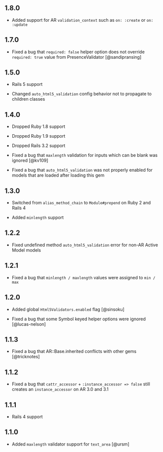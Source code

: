 ## 1.8.0

* Added support for AR `validation_context` such as `on: :create` or `on: :update`

## 1.7.0

* Fixed a bug that `required: false` helper option does not override `required: true` value from PresenceValidator [@sandipransing]


## 1.5.0

* Rails 5 support

* Changed `auto_html5_validation` config behavior not to propagate to children classes


## 1.4.0

* Dropped Ruby 1.8 support

* Dropped Ruby 1.9 support

* Dropped Rails 3.2 support

* Fixed a bug that `maxlength` validation for inputs which can be blank was ignored [@kv109]

* Fixed a bug that `auto_html5_validation` was not properly enabled for models that are loaded after loading this gem


## 1.3.0

* Switched from `alias_method_chain` to `Module#prepend` on Ruby 2 and Rails 4

* Added `minlength` support


## 1.2.2

* Fixed undefined method `auto_html5_validation` error for non-AR Active Model models


## 1.2.1

* Fixed a bug that `minlength / maxlength` values were assigned to `min / max`


## 1.2.0

* Added global `Html5Validators.enabled` flag [@sinsoku]

* Fixed a bug that some Symbol keyed helper options were ignored [@lucas-nelson]


## 1.1.3

* Fixed a bug that AR::Base.inherited conflicts with other gems [@tricknotes]


## 1.1.2

* Fixed a bug that `cattr_accessor` + `:instance_accessor => false` still creates an `instance_accessor` on AR 3.0 and 3.1


## 1.1.1

* Rails 4 support


## 1.1.0

* Added `maxlength` validator support for `text_area` [@ursm]
